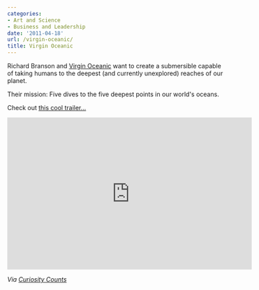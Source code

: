 ```yaml
---
categories:
- Art and Science
- Business and Leadership
date: '2011-04-18'
url: /virgin-oceanic/
title: Virgin Oceanic
---
```


Richard Branson and <a href="http://www.virginoceanic.com/">Virgin Oceanic</a> want to create a submersible capable of taking humans to the deepest (and currently unexplored) reaches of our planet.

Their mission: Five dives to the five deepest points in our world's oceans.

Check out <a href="https://www.youtube.com/watch?v=_Sk_XEHfqwk">this cool trailer...</a>

<p align="center"><div class="fluid-vids"><iframe title="YouTube video player" width="560" height="349" src="https://www.youtube.com/embed/_Sk_XEHfqwk?rel=0" frameborder="0" allowfullscreen></iframe></div></p>

<em>Via <a href="http://curiositycounts.com/post/4377114692/richard-branson-announces-virgin-oceanic">Curiosity Counts</a></em>